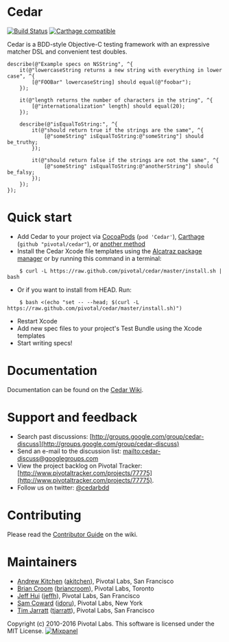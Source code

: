 # Cedar

[![Build Status](https://travis-ci.org/pivotal/cedar.png?branch=master)](https://travis-ci.org/pivotal/cedar)
[![Carthage compatible](https://img.shields.io/badge/Carthage-compatible-4BC51D.svg?style=flat)](https://github.com/Carthage/Carthage)

Cedar is a BDD-style Objective-C testing framework with an expressive matcher DSL and convenient test doubles.

```objc
describe(@"Example specs on NSString", ^{
    it(@"lowercaseString returns a new string with everything in lower case", ^{
        [@"FOOBar" lowercaseString] should equal(@"foobar");
    });

    it(@"length returns the number of characters in the string", ^{
        [@"internationalization" length] should equal(20);
    });

    describe(@"isEqualToString:", ^{
        it(@"should return true if the strings are the same", ^{
            [@"someString" isEqualToString:@"someString"] should be_truthy;
        });

        it(@"should return false if the strings are not the same", ^{
            [@"someString" isEqualToString:@"anotherString"] should be_falsy;
        });
    });
});
```


# Quick start

* Add Cedar to your project via [CocoaPods](https://cocoapods.org/pods/Cedar) (`pod 'Cedar'`), [Carthage](https://github.com/Carthage/Carthage) (`github "pivotal/cedar"`), or [another method](https://github.com/pivotal/cedar/wiki/Installation#available-installation-methods)
* Install the Cedar Xcode file templates using the [Alcatraz package manager](http://alcatraz.io/) or by running this command in a terminal:
```
    $ curl -L https://raw.github.com/pivotal/cedar/master/install.sh | bash
```
* Or if you want to install from HEAD. Run:
```
    $ bash <(echo "set -- --head; $(curl -L https://raw.github.com/pivotal/cedar/master/install.sh)")
```

* Restart Xcode
* Add new spec files to your project's Test Bundle using the Xcode templates
* Start writing specs!

# Documentation

Documentation can be found on the [Cedar Wiki](https://github.com/pivotal/cedar/wiki).

# Support and feedback

* Search past discussions: [http://groups.google.com/group/cedar-discuss](http://groups.google.com/group/cedar-discuss)
* Send an e-mail to the discussion list: [mailto:cedar-discuss@googlegroups.com](mailto:cedar-discuss@googlegroups.com)
* View the project backlog on Pivotal Tracker: [http://www.pivotaltracker.com/projects/77775](http://www.pivotaltracker.com/projects/77775).
* Follow us on twitter: [@cedarbdd](http://twitter.com/cedarbdd)

# Contributing

Please read the [Contributor Guide](https://github.com/pivotal/cedar/wiki/Contributor-guide) on the wiki.

# Maintainers

* [Andrew Kitchen](mailto:akitchen@pivotallabs.com) ([akitchen](https://github.com/akitchen)), Pivotal Labs, San Francisco
* [Brian Croom](mailto:bcroom@pivotal.io) ([briancroom](https://github.com/briancroom)), Pivotal Labs, Toronto
* [Jeff Hui](mailto:jhui@pivotallabs.com) ([jeffh](https://github.com/jeffh)), Pivotal Labs, San Francisco
* [Sam Coward](mailto:scoward@pivotallabs.com) ([idoru](https://github.com/idoru)), Pivotal Labs, New York
* [Tim Jarratt](mailto:tjarratt@pivotal.io) ([tjarratt](https://github.com/tjarratt)), Pivotal Labs, San Francisco

Copyright (c) 2010-2016 Pivotal Labs. This software is licensed under the MIT License. [![Mixpanel](https://api.mixpanel.com/track/?data=CXsiZXZlbnQiOiAiSG9tZSBWaXNpdCIsIA0KICAgIAkJInByb3BlcnRpZXMiOiB7ICAJDQogICAgICAgIAkidG9rZW4iOiAiNmJjZmE3MmQ5OGU2ZjdhZjFkNjQ3YWNmY2Q2NjMwNTEiICAgDQogICAgICAgICAgICAgICAgfQ0KICAgICAgICB9&ip=1&img=1)](http://mixpanel.com)

